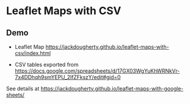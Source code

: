 # Leaflet Maps with CSV

## Demo
- Leaflet Map https://jackdougherty.github.io/leaflet-maps-with-csv/index.html

- CSV tables exported from https://docs.google.com/spreadsheets/d/17GX03WgYuKhWRNkVr-7x4DDhqh9smYEPU_2IfZFkszY/edit#gid=0

See details at https://jackdougherty.github.io/leaflet-maps-with-google-sheets/
